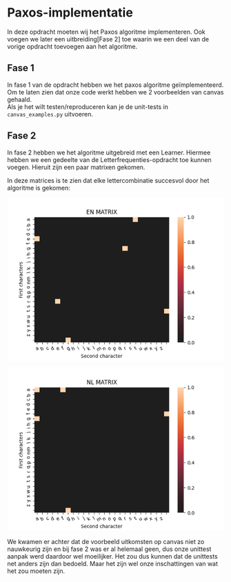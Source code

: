 # Paxos-implementatie
In deze opdracht moeten wij het Paxos algoritme implementeren. Ook voegen we later een uitbreiding[Fase 2] toe waarin we een deel van de vorige opdracht toevoegen aan het algoritme.

## Fase 1
In fase 1 van de opdracht hebben we het paxos algoritme geïmplementeerd. Om te laten zien dat onze code werkt hebben we 2 voorbeelden van canvas gehaald.  
Als je het wilt testen/reproduceren kan je de unit-tests in `canvas_examples.py` uitvoeren.

## Fase 2
In fase 2 hebben we het algoritme uitgebreid met een Learner. Hiermee hebben we een gedeelte van de Letterfrequenties-opdracht toe kunnen voegen. Hieruit zijn een paar matrixen gekomen.

In deze matrices is te zien dat elke lettercombinatie succesvol door het algoritme is gekomen:

![English heatmap](paxos/images/en-matrix.png)

![Dutch heatmap](paxos/images/nl-matrix.png)

We kwamen er achter dat de voorbeeld uitkomsten op canvas niet zo nauwkeurig zijn en bij fase 2 was er al helemaal geen, dus onze unittest aanpak werd daardoor wel moeilijker.
Het zou dus kunnen dat de unittests net anders zijn dan bedoeld. Maar het zijn wel onze inschattingen van wat het zou moeten zijn.